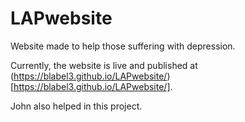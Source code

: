 # LAPwebsite
Website made to help those suffering with depression.

Currently, the website is live and published at (https://blabel3.github.io/LAPwebsite/)[https://blabel3.github.io/LAPwebsite/].

John also helped in this project.
